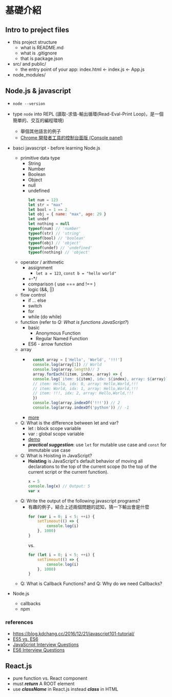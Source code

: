 # 基礎介紹
## Intro to preject files
- this project structure
    - what is README.md
    - what is .gitignore    
    - that is package.json    
- src/ and public/
    - the entry point of your app: index.html <- index.js <- App.js    
- node_modules/

## Node.js & javascript
- `node --version`
- type `node` into REPL (讀取-求值-輸出循環(Read-Eval-Print Loop)，是一個簡單的、交互的編程環境)
    - 舉個其他語言的例子
    - [Chrome 開發者工具的控制台面版 (Console panel)](https://ithelp.ithome.com.tw/articles/10191749)
- basci javascript - before learning Node.js
    - primitive data type
        - String
        - Number
        - Boolean
        - Object
        - null
        - undefined
            ```js
            let num = 123
            let str = "max"
            let bool = 1 == 2
            let obj = { name: "max", age: 29 }
            let undef
            let nothing = null
            typeof(num) // 'number'
            typeof(str) // 'string'
            typeof(bool) // 'boolean'
            typeof(obj) // 'object'
            typeof(undef) // 'undefined'
            typeof(nothing) // 'object'
            ```    
    - operator / arithmetic
        - assignment 
            - `let a = 123`, `const b = "hello world"`
        - +-*/
        - comparison ( use === and !== )
        - logic (&&,  ||)
    - flow control
        - if ... else
        - switch
        - for
        - while (do while) 
    - function (refer to *Q: What is functions JavaScript?*)
        - basic
            - Anonymous Function
            - Regular Named Function
        - ES6 - arrow function
    - array        
        - ```js
            const array = ['Hello', 'World', '!!!']
            console.log(array[1]) // World
            console.log(array.length)// 3
            array.forEach((item, index, array) => {
            console.log(`item: ${item}, idx: ${index}, array: ${array}`)
            // item: Hello, idx: 0, array: Hello,World,!!!
            // item: World, idx: 1, array: Hello,World,!!!
            // item: !!!, idx: 2, array: Hello,World,!!!
            })
            console.log(array.indexOf('!!!')) // 2
            console.log(array.indexOf('python')) // -1
          ```
        - [more](https://developer.mozilla.org/zh-TW/docs/Web/JavaScript/Reference/Global_Objects/Array)
    - Q: What is the difference between let and var?
        - let : block scope variable
        - var : global scope variable
        - [demo](https://developer.mozilla.org/zh-TW/docs/Web/JavaScript/Reference/Statements/let)
        - ***practical suggestion***: use `let` for mutable use case and `const` for immutable use case
    - Q: What is Hoisting in JavaScript?    
        - **Hoisting** is JavaScript's default behavior of moving all declarations to the top of the current scope (to the top of the current script or the current function).
            ```js
            x = 5 
            console.log(x) // Output: 5
            var x
            ```
    - Q: Write the output of the following javascript programs?
        - 有趣的例子，結合上述兩個問題的認知，猜一下輸出會是什麼
            ```js
            for (var i = 0; i < 5; ++i) {
                setTimeout(() => {
                    console.log(i)
                }, 1000)
            }
            ```
            vs. 
            ```js
            for (let i = 0; i < 5; ++i) {
                setTimeout(() => {
                    console.log(i)
                }, 1000)
            }
            ```
    - Q: What is Callback Functions? and Q: Why do we need Callbacks?

- Node.js
    - callbacks
    - npm

### references
- https://blog.kdchang.cc/2016/12/21/javascript101-tutorial/
- [ES5 vs. ES6](https://ithelp.ithome.com.tw/articles/10206587)
- [JavaScript Interview Questions](https://www.fullstacktutorials.com/interviews/advanced-javascript-interview-questions-and-answers-for-experienced-12.html)
- [ES6 Interview Questions](https://www.fullstacktutorials.com/interviews/javascript-es6-interview-questions-11.html)

## React.js
- pure function vs. React component
- must ***return*** A ROOT element
- use ***className*** in React.js instead ***class*** in HTML